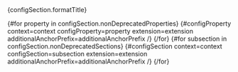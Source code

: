 <thead>
<tr>
<th align="left" colspan="3">
{configSection.formatTitle}
</th>
</tr>
</thead>

{#for property in configSection.nonDeprecatedProperties}
{#configProperty context=context configProperty=property extension=extension additionalAnchorPrefix=additionalAnchorPrefix /}
{/for}
{#for subsection in configSection.nonDeprecatedSections}
{#configSection context=context configSection=subsection extension=extension additionalAnchorPrefix=additionalAnchorPrefix /}
{/for}

